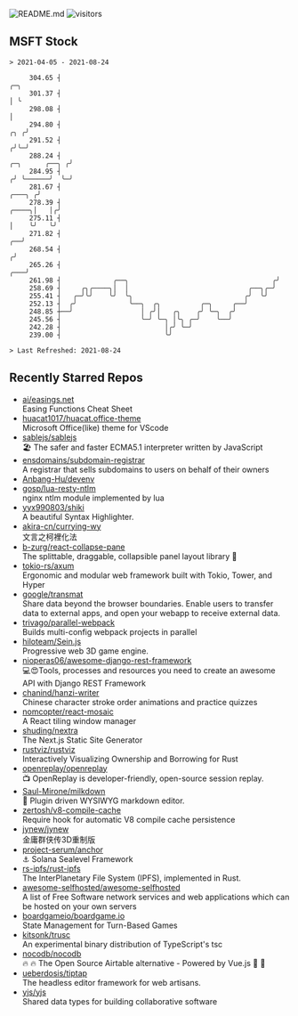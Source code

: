 ![README.md](https://github.com/Gerhut/Gerhut/workflows/README.md/badge.svg)
![visitors](https://visitors.vercel.app/Gerhut/Gerhut?token=8cf69d1f6813d272ef062726b6070c9be4ff72038cfe5a7ded7384a8da65d866)

## MSFT Stock

```
> 2021-04-05 - 2021-08-24

     304.65 ┤                                                                                                ╭─╮ 
     301.37 ┤                                                                                                │ ╰ 
     298.08 ┤                                                                                                │   
     294.80 ┤                                                                                            ╭╮ ╭╯   
     291.52 ┤                                                                                           ╭╯╰─╯    
     288.24 ┤                                                                            ╭─╮      ╭──╮ ╭╯        
     284.95 ┤                                                                           ╭╯ ╰──────╯  ╰─╯         
     281.67 ┤                                                                    ╭───╮ ╭╯                        
     278.39 ┤                                                              ╭────╮│   │╭╯                         
     275.11 ┤                                                              │    ╰╯   ╰╯                          
     271.82 ┤                                                           ╭──╯                                     
     268.54 ┤                                                          ╭╯                                        
     265.26 ┤                                                      ╭───╯                                         
     261.98 ┤             ╭──╮                                    ╭╯                                             
     258.69 ┤     ╭╮╭────╮│  │                              ╭──╮╭─╯                                              
     255.41 ┤   ╭─╯╰╯    ╰╯  ╰╮                            ╭╯  ╰╯                                                
     252.13 ┤  ╭╯             ╰──╮  ╭╮          ╭─╮     ╭──╯                                                     
     248.85 ┼──╯                 │ ╭╯│   ╭╮    ╭╯ ╰─╮  ╭╯                                                        
     245.56 ┤                    ╰─╯ ╰─╮ │╰╮ ╭─╯    ╰──╯                                                         
     242.28 ┤                          │╭╯ ╰─╯                                                                   
     239.00 ┤                          ╰╯                                                                        

> Last Refreshed: 2021-08-24
```

## Recently Starred Repos

- [ai/easings.net](https://github.com/ai/easings.net)  
  Easing Functions Cheat Sheet
- [huacat1017/huacat.office-theme](https://github.com/huacat1017/huacat.office-theme)  
  Microsoft Office(like) theme for VScode
- [sablejs/sablejs](https://github.com/sablejs/sablejs)  
  🏖️ The safer and faster ECMA5.1 interpreter written by JavaScript
- [ensdomains/subdomain-registrar](https://github.com/ensdomains/subdomain-registrar)  
  A registrar that sells subdomains to users on behalf of their owners
- [Anbang-Hu/devenv](https://github.com/Anbang-Hu/devenv)  
- [gosp/lua-resty-ntlm](https://github.com/gosp/lua-resty-ntlm)  
  nginx ntlm module implemented by lua
- [yyx990803/shiki](https://github.com/yyx990803/shiki)  
  A beautiful Syntax Highlighter.
- [akira-cn/currying-wy](https://github.com/akira-cn/currying-wy)  
  文言之柯裡化法
- [b-zurg/react-collapse-pane](https://github.com/b-zurg/react-collapse-pane)  
  The splittable, draggable, collapsible panel layout library 🎉
- [tokio-rs/axum](https://github.com/tokio-rs/axum)  
  Ergonomic and modular web framework built with Tokio, Tower, and Hyper
- [google/transmat](https://github.com/google/transmat)  
  Share data beyond the browser boundaries. Enable users to transfer data to external apps, and open your webapp to receive external data.
- [trivago/parallel-webpack](https://github.com/trivago/parallel-webpack)  
  Builds multi-config webpack projects in parallel
- [hiloteam/Sein.js](https://github.com/hiloteam/Sein.js)  
  Progressive web 3D game engine.
- [nioperas06/awesome-django-rest-framework](https://github.com/nioperas06/awesome-django-rest-framework)  
   💻😍Tools, processes and resources you need to create an awesome API with Django REST Framework
- [chanind/hanzi-writer](https://github.com/chanind/hanzi-writer)  
  Chinese character stroke order animations and practice quizzes
- [nomcopter/react-mosaic](https://github.com/nomcopter/react-mosaic)  
  A React tiling window manager
- [shuding/nextra](https://github.com/shuding/nextra)  
  The Next.js Static Site Generator
- [rustviz/rustviz](https://github.com/rustviz/rustviz)  
  Interactively Visualizing Ownership and Borrowing for Rust
- [openreplay/openreplay](https://github.com/openreplay/openreplay)  
  :tv: OpenReplay is developer-friendly, open-source session replay.
- [Saul-Mirone/milkdown](https://github.com/Saul-Mirone/milkdown)  
  🍼 Plugin driven WYSIWYG  markdown editor.
- [zertosh/v8-compile-cache](https://github.com/zertosh/v8-compile-cache)  
  Require hook for automatic V8 compile cache persistence
- [jynew/jynew](https://github.com/jynew/jynew)  
  金庸群侠传3D重制版
- [project-serum/anchor](https://github.com/project-serum/anchor)  
  ⚓ Solana Sealevel Framework
- [rs-ipfs/rust-ipfs](https://github.com/rs-ipfs/rust-ipfs)  
  The InterPlanetary File System (IPFS), implemented in Rust.
- [awesome-selfhosted/awesome-selfhosted](https://github.com/awesome-selfhosted/awesome-selfhosted)  
  A list of Free Software network services and web applications which can be hosted on your own servers
- [boardgameio/boardgame.io](https://github.com/boardgameio/boardgame.io)  
  State Management for Turn-Based Games
- [kitsonk/trusc](https://github.com/kitsonk/trusc)  
  An experimental binary distribution of TypeScript's tsc
- [nocodb/nocodb](https://github.com/nocodb/nocodb)  
  🔥 🔥  The Open Source Airtable alternative  - Powered by Vue.js 🚀 🚀  
- [ueberdosis/tiptap](https://github.com/ueberdosis/tiptap)  
  The headless editor framework for web artisans.
- [yjs/yjs](https://github.com/yjs/yjs)  
  Shared data types for building collaborative software
